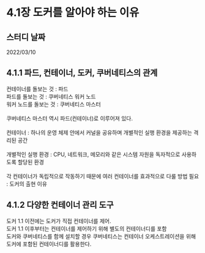 # 4.1장 도커를 알아야 하는 이유

## 스터디 날짜
2022/03/10

## 4.1.1 파드, 컨테이너, 도커, 쿠버네티스의 관계
컨테이너를 돌보는 것 : 파드<br>
파드를 돌보는 것 : 쿠버네티스 워커 노드<br>
워커 노드를 돌보는 것 : 쿠버네티스 마스터<br>
<br>
쿠버네티스 마스터 역시 파드(컨테이너)로 이루어져 있다.<br>
<br>
컨테이너 : 하나의 운영 체제 안에서 커널을 공유하며 개별적인 실행 환경을 제공하는 격리된 공간<br>
<br>
개별적인 실행 환경 : CPU, 네트워크, 메모리와 같은 시스템 자원을 독자적으로 사용하도록 할당된 환경<br>
<br>
각 컨테이너가 독립적으로 작동하기 때문에 여러 컨테이너를 효과적으로 다룰 방법 필요 : 도커의 출현 이유


## 4.1.2 다양한 컨테이너 관리 도구
도커 1.1 이전에는 도커가 직접 컨테이너를 제어.<br>
도커 1.1 이후부터는 컨테이너를 제어하기 위해 별도의 컨테이너디를 포함<br>
도커와 쿠버네티스를 함께 설치할 경우 쿠버네티스는 컨테이너 오케스트레이션을 위해 도커에 포함된 컨테이너디를 활용한다.
